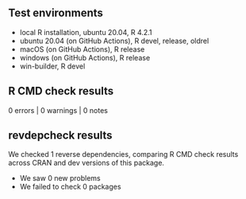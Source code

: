 ## Test environments
* local R installation, ubuntu 20.04, R 4.2.1
* ubuntu 20.04 (on GitHub Actions), R devel, release, oldrel
* macOS (on GitHub Actions), R release
* windows (on GitHub Actions), R release
* win-builder, R devel

## R CMD check results

0 errors | 0 warnings | 0 notes

## revdepcheck results

We checked 1 reverse dependencies, comparing R CMD check results across CRAN and dev versions of this package.

 * We saw 0 new problems
 * We failed to check 0 packages

